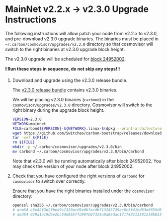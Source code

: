 # MainNet v2.2.x -> v2.3.0 Upgrade Instructions

The following instructions will allow patch your node from v2.2.x to v2.3.0, and pre-download v2.3.0 upgrade binaries. The binaries must be placed in `~/.carbon/cosmovisor/upgrades/v2.3.0` directory so that cosmovisor will switch to the right binaries at v2.3.0 upgrade block height.

The v2.3.0 upgrade will be scheduled for [block 24952002](https://scan.carbon.network).

**:exclamation: Run these steps in sequence, do not skip any steps! :exclamation:**

1. Download and upgrade using the v2.3.0 release bundle.

    The [v2.3.0 release bundle](https://github.com/Switcheo/carbon-bootstrap/releases/tag/v2.3.0) contains v2.3.0 binaries.

    We will be placing v2.3.0 binaries (`carbond`) in the `cosmovisor/upgrades/v2.3.0` directory. Cosmovisor will switch to the right binary during the upgrade block height.

    ```bash
    VERSION=2.3.0
    NETWORK=mainnet
    FILE=carbond${VERSION}-${NETWORK}.linux-$(dpkg --print-architecture).tar.gz
    wget https://github.com/Switcheo/carbon-bootstrap/releases/download/v${VERSION}/${FILE}
    tar -xvf ${FILE}
    rm ${FILE}
    mkdir -p ~/.carbon/cosmovisor/upgrades/v2.3.0/bin
    mv carbond ~/.carbon/cosmovisor/upgrades/v2.3.0/bin/carbond
    ```

    Note that v2.3.0 will be running automatically after block 24952002. You may check the version of your node after block 24952002.

2. Check that you have configured the right versions of `carbond` for `cosmovisor` to switch over correctly.

    Ensure that you have the right binaries installed under the `cosmovisor` directory:

    ```bash
    openssl sha256 ~/.carbon/cosmovisor/upgrades/v2.3.0/bin/carbond
    # arm64 e6e42f3d2fbea9c1320acd9e0bfacdbf13245739ec6c5f41bd63e6659d8419e5
    # amd64 029a1a19d6e2bc54d8657fd997b07324a8a64dac171748213581238b8339109d
    ```

